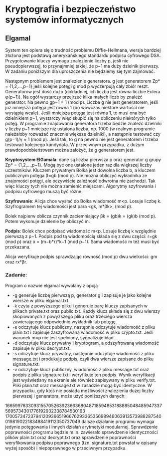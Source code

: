 # Kryptografia i bezpieczeństwo systemów informatycznych
## Elgamal

System ten opiera się o trudność problemu Diffie-Hellmana, wersja bardziej złożona jest podstawą amerykańskiego standardu podpisu cyfrowego DSA. Przygotowanie kluczy wymaga znalezienie liczby p, jeśli nie pseudopierwszej, to przynajmniej takiej, że p−1 ma duży dzielnik pierwszy. W zadaniu poniższym dla uproszczenia nie będziemy się tym zajmować.

Następnym problemem jest znalezienie generatora. g jest generatorem Zp* = {1,2,...,p−1} jeśli kolejne potęgi g mod p wyczerpują cały zbiór reszt. Generatorów jest dość dużo (dokładniej, ich liczba jest równa liczbie Eulera φ(p−1)). Na ogół wystarczy przejrzeć kilka małych liczb by znaleźć generator. Na pewno gp−1 = 1 (mod p). Liczba g nie jest generatorem, jeśli już mniejsza potęga jest równa 1 (bo wówczas niektóre wartości nie wystąpią wcale). Jeśli mniejsza potęga jest równa 1, to musi ona być dzielnikiem p−1, wystarczy więc skupić się na obliczeniu niektórych tylko potęg. W programie znajdowania generatora trzeba będzie znaleźć dzielniki γ liczby p−1 mniejsze niż ustalona liczba, np. 1000 (w realnym programie należałoby rozważać znacznie większe dzielniki), a następnie testować czy g(p−1)/γ = 1 (mod p). Jeśli tak, to g na pewno nie jest generatorem i trzeba testować kolejnego kandydata. W przeciwnym przypadku, z dużym prawdopodobieństwem można założyć, że g generatorem jest.

**Kryptosystem ElGamala**: dane są liczba pierwsza p oraz generator g grupy Zp* = {1,2,...,p−1}. Mogą być one ustalone jeden raz dla większej liczby uczestników. Kluczem prywatnym Bolka jest dowolna liczba b, a kluczem publicznym potęga β=gb (mod p). Nie można obliczyć wykładnika ze znajomości potęgi, ale oczywiście zależność odwrotna nie zachodzi. Tak więc kluczy tych nie można zamienić miejscami. Algorytmy szyfrowania i podpisu cyfrowego muszą być różne.

**Szyfrowanie**: Alicja chce wysłać do Bolka wiadomość m<p. Losuje liczbę k. Szyfrogramem tej wiadomości jest para <gk, m*βk>, (mod p).

Bolek najpierw oblicza czynnik zaciemniający βk = (gb)k = (gk)b (mod p). Potem wykonuje dzielenie by obliczyć m.

**Podpis**: Bolek chce podpisać wiadomość m<p. Losuje liczbę k względnie pierwszą z p−1. Podpis pod tą wiadomością składa się z dwu części: r=gk (mod p) oraz x = (m−b*r)*k−1 (mod p−1). Sama wiadomość m też musi być przekazana.

Alicja weryfikuje podpis sprawdzając równość (mod p) dwu wielkości: gm oraz rx*βr.

### Zadanie:

Program o nazwie elgamal wywołany z opcją
* -g generuje liczbę pierwszą p, generator g i zapisuje je jako kolejne wiersze w pliku elgamal.txt.
* -k czyta z powyższego pliku i generuje parę kluczy zapisanych w plikach private.txt oraz public.txt. Każdy klucz składa się z dwu wierszy skopiowanych z powyższego pliku oraz trzeciego wiersza zawierającego odpowiednio wykładnik lub potęgę.
* -e odczytuje klucz publiczny, następnie odczytuje wiadomość z pliku plain.txt i zapisuje zaszyfrowaną wiadomość w pliku crypto.txt. Jeśli warunek m<p nie jest spełniony, sygnalizuje błąd.
* -d odczytuje klucz prywatny i kryptogram, a odszyfrowaną wiadomość zapisuje w pliku decrypt.txt.
* -s odczytuje klucz prywatny, następnie odczytuje wiadomość z pliku message.txt i produkuje podpis, czyli dwa wiersze zapisane do pliku signature.txt.
* -v odczytuje klucz publiczny, wiadomość z pliku message.txt oraz podpis z pliku signature.txt i weryfikuje ten podpis. Wynik weryfikacji jest wyświetlany na ekranie ale również zapisywany w pliku verify.txt.
Pliki plain.txt oraz message.txt w zasadzie mogą być identyczne.
W przypadku, gdy ktoś nie posiada możliwości znalezienia dużej liczby pierwszej i generatora, może użyć poniższych danych:

1665997633093155705263923663680487185948531888850484859473375695734301776192932338784530163
 170057347237941209366519667629336535698946063913573988287540019819022183488419112350737049
dalsze działanie programu wymaga jedynie potęgowania i innych działań arytmetyki modularnej.
Sprawdzenie poprawności programu będzie m.in. zawierało sprawdzenie identyczności plików plain.txt oraz decrypt.txt oraz sprawdzenie poprawności weryfikowania podpisu poprawnego (tzn. signature.txt powstał w opisany wyżej sposób) i niepoprawnego w przeciwnym przypadku.